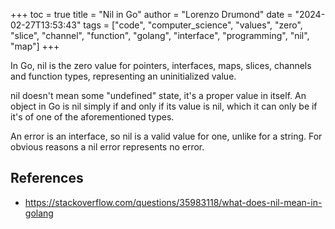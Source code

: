 +++
toc = true
title = "Nil in Go"
author = "Lorenzo Drumond"
date = "2024-02-27T13:53:43"
tags = ["code",  "computer_science",  "values",  "zero",  "slice",  "channel",  "function",  "golang",  "interface",  "programming",  "nil",  "map"]
+++


In Go, nil is the zero value for pointers, interfaces, maps, slices, channels and function types, representing an uninitialized value.

nil doesn't mean some "undefined" state, it's a proper value in itself. An object in Go is nil simply if and only if its value is nil, which it can only be if it's of one of the aforementioned types.

An error is an interface, so nil is a valid value for one, unlike for a string. For obvious reasons a nil error represents no error.

## References
- https://stackoverflow.com/questions/35983118/what-does-nil-mean-in-golang
